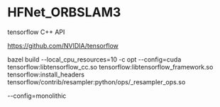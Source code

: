 # HFNet_ORBSLAM3


tensorflow C++ API

https://github.com/NVIDIA/tensorflow

bazel build --local_cpu_resources=10  -c opt --config=cuda tensorflow:libtensorflow_cc.so tensorflow:libtensorflow_framework.so tensorflow:install_headers tensorflow/contrib/resampler:python/ops/_resampler_ops.so

--config=monolithic


